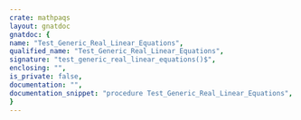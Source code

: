 ```yaml
---
crate: mathpaqs
layout: gnatdoc
gnatdoc: {
name: "Test_Generic_Real_Linear_Equations",
qualified_name: "Test_Generic_Real_Linear_Equations",
signature: "test_generic_real_linear_equations()$",
enclosing: "",
is_private: false,
documentation: "",
documentation_snippet: "procedure Test_Generic_Real_Linear_Equations",
}
---
```


